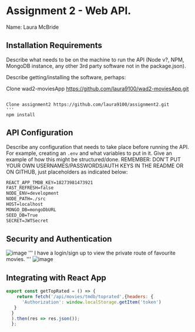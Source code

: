 # Assignment 2 - Web API.

Name: Laura McBride


## Installation Requirements

Describe what needs to be on the machine to run the API (Node v?, NPM, MongoDB instance, any other 3rd party software not in the package.json). 

Describe getting/installing the software, perhaps:


Clone wad2-moviesApp https://github.com/laura9100/wad2-moviesApp.git
```

Clone assignment2 https://github.com/laura9100/assignment2.git
'''
npm install
```

## API Configuration
Describe any configuration that needs to take place before running the API. For example, creating an ``.env`` and what variables to put in it. Give an example of how this might be structured/done.
REMEMBER: DON'T PUT YOUR OWN USERNAMES/PASSWORDS/AUTH KEYS IN THE README OR ON GITHUB, just placeholders as indicated below:

```bat
REACT_APP_TMDB_KEY=18273981473921
FAST_REFRESH=false
NODE_ENV=development
NODE_PATH=./src
HOST=localhost
MONGO_DB=mongoDbURL
SEED_DB=True
SECRET=JWTSecret
```



## Security and Authentication
![image](https://user-images.githubusercontent.com/47563943/148440478-ce66154d-a16f-4188-8b5c-061e7633f998.png)
'''
I have a login/sign up to view the private route of favourite movies.
'''
![image](https://user-images.githubusercontent.com/47563943/148440638-35b0b66c-af27-4a21-85b6-3407262084c8.png)




## Integrating with React App



~~~Javascript
export const getTopRated = () => {
    return fetch('/api/movies/tmdb/toprated',{headers: {
      'Authorization': window.localStorage.getItem('token')
   }
  }
  ).then(res => res.json());
  };


~~~


